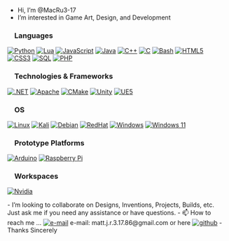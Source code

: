 - Hi, I’m @MacRu3-17
- I’m interested in Game Art, Design, and Development
<h3 dir="auto"><a id="user-content-languages" class="anchor" aria-hidden="true" href="#languages"><svg class="octicon octicon-link" viewBox="0 0 16 16" version="1.1" width="16" height="16" aria-hidden="true"></svg></a>Languages</h3>
<p dir="auto">
<a href="https://github.com/MacRu3-17"><img src="https://img.shields.io/badge/python-black?style=for-the-badge&amp;logo=python" alt="Python" style="max-width: 100%;"></a>
<a href="https://github.com/MacRu3-17"><img src="https://img.shields.io/badge/Lua-2C2D72?style=for-the-badge&logo=lua&logoColor=white" alt="Lua" style="max-width: 100%;"></a>
<a href="https://github.com/MacRu3-17"><img src="https://img.shields.io/badge/javascript-black?style=for-the-badge&amp;logo=javascript" alt="JavaScript" style="max-width: 100%;"></a>
<a href="https://github.com/MacRu3-17"><img src="https://img.shields.io/badge/java-black?style=for-the-badge&amp;logo=openjdk" alt="Java" style="max-width: 100%;"></a>
<a href="https://github.com/MacRu3-17"><img src="https://img.shields.io/badge/c++-black?style=for-the-badge&amp;logo=cplusplus" alt="C++" style="max-width: 100%;"></a>
<a href="https://github.com/MacRu3-17"><img src="https://img.shields.io/badge/c-black?style=for-the-badge&amp;logo=c" alt="C" style="max-width: 100%;"></a>
<a href="https://github.com/MacRu3-17"><img src="https://img.shields.io/badge/bash-black?style=for-the-badge&amp;logo=gnu-bash&amp;logoColor=white" alt="Bash" style="max-width: 100%;"></a>
<a href="https://github.com/MacRu3-17" rel="nofollow"><img src="https://img.shields.io/badge/html5-black?style=for-the-badge&amp;logo=html5" alt="HTML5" style="max-width: 100%;"></a>
<a href="https://github.com/MacRu3-17" rel="nofollow"><img src="https://img.shields.io/badge/css-black?style=for-the-badge&amp;logo=css" alt="CSS3" style="max-width: 100%;"></a>
<a href="https://github.com/MacRu3-17"><img src="https://img.shields.io/badge/sql-black?style=for-the-badge&amp;logo=mysql" alt="SQL" style="max-width: 100%;"></a>
<a href="https://github.com/MacRu3-17"><img src="https://img.shields.io/badge/php-black?style=for-the-badge&amp;logo=php" alt="PHP" style="max-width: 100%;"></a>
</p>
<h3 dir="auto"><a id="user-content-technologies--frameworks" class="anchor" aria-hidden="true" href="#technologies--frameworks"><svg class="octicon octicon-link" viewBox="0 0 16 16" version="1.1" width="16" height="16" aria-hidden="true"></svg></a>Technologies &amp; Frameworks</h3>
<p dir="auto">
<a href="https://github.com/MacRu3-17"><img src="https://img.shields.io/badge/.NET-512BD4?style=for-the-badge&logo=dotnet&logoColor=white" alt=".NET" style="max-width: 100%;"></a>
<a href="https://github.com/MacRu3-17"><img src="https://img.shields.io/badge/Apache-D22128?style=for-the-badge&logo=Apache&logoColor=white" alt="Apache" style="max-width: 100%;"></a>
<a href="https://github.com/MacRu3-17"><img src="https://img.shields.io/badge/CMake-064F8C?style=for-the-badge&logo=cmake&logoColor=white" alt="CMake" style="max-width: 100%;"></a>
<a href="https://github.com/MacRu3-17"><img src="https://img.shields.io/badge/Unity-100000?style=for-the-badge&logo=unity&logoColor=white" alt="Unity" style="max-width: 100%;"></a>
<a href="https://github.com/MacRu3-17"><img src="https://img.shields.io/badge/-Unreal%20Engine-313131?style=for-the-badge&logo=unreal-engine&logoColor=white" alt="UE5" style="max-width: 100%;"></a>
</p>
<h3 dir="auto"><a id="user-content-os" class="anchor" aria-hidden="true" href="#os"><svg class="octicon octicon-link" viewBox="0 0 16 16" version="1.1" width="16" height="16" aria-hidden="true"></svg></a>OS</h3>
<p dir="auto">
<a href="https://github.com/MacRu3-17"><img src="https://img.shields.io/badge/linux-black?style=for-the-badge&amp;logo=Linux" alt="Linux" style="max-width: 100%;"></a>
<a href="https://github.com/MacRu3-17"><img src="https://img.shields.io/badge/Kali_Linux-557C94?style=for-the-badge&logo=kali-linux&logoColor=white" alt="Kali" style="max-width: 100%;"></a>
<a href="https://github.com/MacRu3-17"><img src="https://img.shields.io/badge/Debian-A81D33?style=for-the-badge&logo=debian&logoColor=white" alt="Debian" style="max-width: 100%;"></a>
<a href="https://github.com/MacRu3-17"><img src="https://img.shields.io/badge/Red%20Hat-EE0000?style=for-the-badge&logo=redhat&logoColor=white" alt="RedHat" style="max-width: 100%;"></a>
<a href="https://github.com/MacRu3-17"><img src="https://custom-icon-badges.demolab.com/badge/Windows-0078D6?logo=windows11&logoColor=white" alt="Windows" style="max-width: 100%;"></a>
<a href="https://github.com/MacRu3-17"><img src="https://img.shields.io/badge/Windows_11-0078d4?style=for-the-badge&logo=windows-11&logoColor=white" alt="Windows 11" style="max-width: 100%;"></a>
</p>
<h3 dir="auto"><a id="user-content-prototypes" class="anchor" aria-hidden="true" href="#prototypes"><svg class="octicon octicon-link" viewBox="0 0 16 16" version="1.1" width="16" height="16" aria-hidden="true"></svg></a>Prototype Platforms</h3>
<p dir="auto">
<a href="https://github.com/MacRu3-17"><img src="https://img.shields.io/badge/Arduino-00979D?style=for-the-badge&logo=Arduino&logoColor=white" alt="Arduino" style="max-width: 100%;"></a>
<a href="https://github.com/MacRu3-17"><img src="https://img.shields.io/badge/Raspberry%20Pi-A22846?style=for-the-badge&logo=Raspberry%20Pi&logoColor=white" alt="Raspberry Pi" style="max-width: 100%;"></a>
</p>
<h3 dir="auto"><a id="user-content-workspace" class="anchor" aria-hidden="true" href="#workspace"><svg class="octicon octicon-link" viewBox="0 0 16 16" version="1.1" width="16" height="16" aria-hidden="true"></svg></a>Workspaces</h3>
<p dir="auto">
<a href="https://github.com/MacRu3-17"><img src="https://img.shields.io/badge/NVIDIA-RTX5090-76B900?style=for-the-badge&logo=nvidia&logoColor=white" alt="Nvidia" style="max-width: 100%;"></a>
</p>
- I’m looking to collaborate on Designs, Inventions, Projects, Builds, etc. Just ask me if you need any assistance or have questions.
- 📫 How to reach me ... <a href="mailto:matt.j.r.3.17.86@gmail.com"><img src="https://img.shields.io/badge/Email-blue?style=flat-square&amp;logo=gmail&amp;logoColor=white" alt="e-mail" style="max-width: 100%;"></a>
e-mail: matt.j.r.3.17.86@gmail.com or here <a href="https://github.com/MacRu3-17"><img src="https://img.shields.io/badge/GitHub-MacRu3-17.svg?style=flat&amp;logo=github" alt="github" style="max-width: 100%;"></a>
- Thanks Sincerely
<!---
MacRu3-17/MacRu3-17 is a ✨ special ✨ repository because its `README.md` (this file) appears on your GitHub profile.
You can click the Preview link to take a look at your changes.
--->
